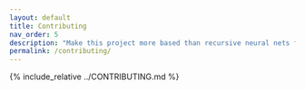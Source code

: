 ```yaml
---
layout: default
title: Contributing
nav_order: 5
description: "Make this project more based than recursive neural nets fr fr 🤝"
permalink: /contributing/
---
```


{% include_relative ../CONTRIBUTING.md %}
